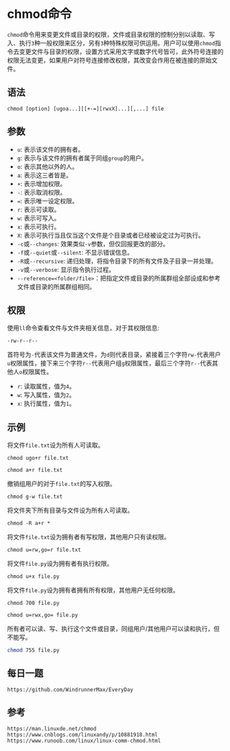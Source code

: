 # chmod命令
`chmod`命令用来变更文件或目录的权限，文件或目录权限的控制分别以读取、写入、执行`3`种一般权限来区分，另有`3`种特殊权限可供运用。用户可以使用`chmod`指令去变更文件与目录的权限，设置方式采用文字或数字代号皆可，此外符号连接的权限无法变更，如果用户对符号连接修改权限，其改变会作用在被连接的原始文件。

## 语法

```shell
chmod [option] [ugoa...][[+-=][rwxX]...][,...] file
```

## 参数
* `u`: 表示该文件的拥有者。
* `g`: 表示与该文件的拥有者属于同组`group`的用户。
* `o`: 表示其他以外的人。
* `a`: 表示这三者皆是。
* `+`: 表示增加权限。
* `-`: 表示取消权限。
* `=`: 表示唯一设定权限。
* `r`: 表示可读取。
* `w`: 表示可写入。
* `x`: 表示可执行。
* `X`: 表示可执行当且仅当这个文件是个目录或者已经被设定过为可执行。
* `-c`或`--changes`: 效果类似`-v`参数，但仅回报更改的部分。
* `-f`或`--quiet`或`--silent`: 不显示错误信息。
* `-R`或`--recursive`: 递归处理，将指令目录下的所有文件及子目录一并处理。
* `-v`或`--verbose`: 显示指令执行过程。
* `--reference=<folder/file>`：把指定文件或目录的所属群组全部设成和参考文件或目录的所属群组相同。

## 权限
使用`ll`命令查看文件与文件夹相关信息，对于其权限信息:

```shell
-rw-r--r--
```
首符号为`-`代表该文件为普通文件，为`d`则代表目录，紧接着三个字符`rw-`代表用户`u`权限属性，接下来三个字符`r--`代表用户组`g`权限属性，最后三个字符`r--`代表其他人`o`权限属性。
* `r`: 读取属性，值为`4`。
* `w`: 写入属性，值为`2`。
* `x`: 执行属性，值为`1`。

## 示例
将文件`file.txt`设为所有人可读取。

```shell
chmod ugo+r file.txt
```

```shell
chmod a+r file.txt
```

撤销组用户的对于`file.txt`的写入权限。

```shell
chmod g-w file.txt
```

将文件夹下所有目录与文件设为所有人可读取。

```shell
chmod -R a+r *
```

将文件`file.txt`设为拥有者有写权限，其他用户只有读权限。

```shell
chmod u=rw,go=r file.txt
```

将文件`file.py`设为拥有者有执行权限。

```shell
chmod u+x file.py
```

将文件`file.py`设为拥有者拥有所有权限，其他用户无任何权限。

```shell
chmod 700 file.py
```

```shell
chmod u=rwx,go= file.py
```

所有者可以读、写、执行这个文件或目录，同组用户/其他用户可以读和执行，但不能写。

```bash
chmod 755 file.py
```


## 每日一题

```
https://github.com/WindrunnerMax/EveryDay
```

## 参考

```
https://man.linuxde.net/chmod
https://www.cnblogs.com/linuxandy/p/10881918.html
https://www.runoob.com/linux/linux-comm-chmod.html
```
